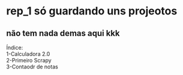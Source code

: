 # rep_1 só guardando uns projeotos
## não tem nada demas aqui kkk 
 Índice:<br>
1-Calculadora 2.0<br>
2-Primeiro Scrapy<br>
3-Contaodr de notas
 
